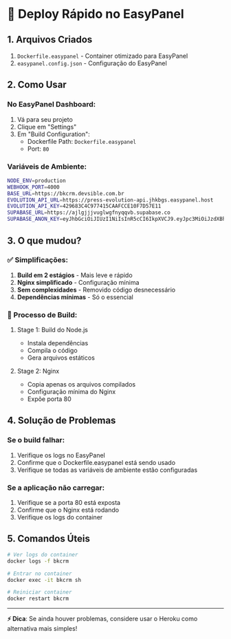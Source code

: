 # 🚀 Deploy Rápido no EasyPanel

## 1. Arquivos Criados

1. `Dockerfile.easypanel` - Container otimizado para EasyPanel
2. `easypanel.config.json` - Configuração do EasyPanel

## 2. Como Usar

### No EasyPanel Dashboard:

1. Vá para seu projeto
2. Clique em "Settings"
3. Em "Build Configuration":
   - Dockerfile Path: `Dockerfile.easypanel`
   - Port: `80`

### Variáveis de Ambiente:
```bash
NODE_ENV=production
WEBHOOK_PORT=4000
BASE_URL=https://bkcrm.devsible.com.br
EVOLUTION_API_URL=https://press-evolution-api.jhkbgs.easypanel.host
EVOLUTION_API_KEY=429683C4C977415CAAFCCE10F7D57E11
SUPABASE_URL=https://ajlgjjjvuglwgfnyqqvb.supabase.co
SUPABASE_ANON_KEY=eyJhbGciOiJIUzI1NiIsInR5cCI6IkpXVCJ9.eyJpc3MiOiJzdXBhYmFzZSIsInJlZiI6ImFqbGdqamp2dWdsd2dmbnlxcXZiIiwicm9sZSI6ImFub24iLCJpYXQiOjE3NDk1NDMxNjYsImV4cCI6MjA2NTExOTE2Nn0.HPsxr84nkr3Ys7XafPDoU_Z94QFgbT1o1aNfAeaXpRU
```

## 3. O que mudou?

### ✅ Simplificações:

1. **Build em 2 estágios** - Mais leve e rápido
2. **Nginx simplificado** - Configuração mínima
3. **Sem complexidades** - Removido código desnecessário
4. **Dependências mínimas** - Só o essencial

### 🔄 Processo de Build:

1. Stage 1: Build do Node.js
   - Instala dependências
   - Compila o código
   - Gera arquivos estáticos

2. Stage 2: Nginx
   - Copia apenas os arquivos compilados
   - Configuração mínima do Nginx
   - Expõe porta 80

## 4. Solução de Problemas

### Se o build falhar:

1. Verifique os logs no EasyPanel
2. Confirme que o Dockerfile.easypanel está sendo usado
3. Verifique se todas as variáveis de ambiente estão configuradas

### Se a aplicação não carregar:

1. Verifique se a porta 80 está exposta
2. Confirme que o Nginx está rodando
3. Verifique os logs do container

## 5. Comandos Úteis

```bash
# Ver logs do container
docker logs -f bkcrm

# Entrar no container
docker exec -it bkcrm sh

# Reiniciar container
docker restart bkcrm
```

---

**⚡ Dica**: Se ainda houver problemas, considere usar o Heroku como alternativa mais simples! 